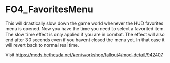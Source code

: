 # FO4_FavoritesMenu
This will drastically slow down the game world whenever the HUD favorites menu is opened.
Now you have the time you need to select a favorited item.
The slow time effect is only applied if you are in combat.
The effect will also end after 30 seconds even if you havent closed the menu yet.
In that case it will revert back to normal real time.

Visit
https://mods.bethesda.net/#en/workshop/fallout4/mod-detail/942407
